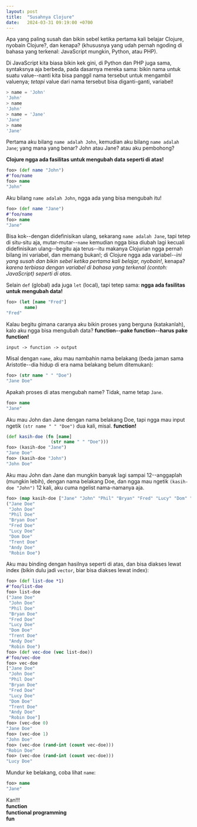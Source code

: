 ```yaml
---
layout: post
title:  "Susahnya Clojure"
date:   2024-03-31 09:19:00 +0700
---
```

Apa yang paling susah dan bikin sebel ketika pertama kali belajar Clojure, nyobain Clojure?, dan kenapa? (khususnya yang udah pernah ngoding di bahasa yang terkenal: JavaScript mungkin, Python, atau PHP).

Di JavaScript kita biasa bikin kek gini, di Python dan PHP juga sama, syntaksnya aja berbeda, pada dasarnya mereka sama: bikin nama untuk suatu value--nanti kita bisa panggil nama tersebut untuk mengambil valuenya; *tetapi* value dari nama tersebut bisa diganti-ganti, variabel!
```js
> name = 'John'
'John'
> name
'John'
> name = 'Jane'
'Jane'
> name
'Jane'
```
Pertama aku bilang `name adalah John`, kemudian aku bilang `name adalah Jane`; yang mana yang benar? John atau Jane? atau aku pembohong?

**Clojure ngga ada fasilitas untuk mengubah data seperti di atas!**
```clj
foo> (def name "John")
#'foo/name
foo> name
"John"
```
Aku bilang `name adalah John`, ngga ada yang bisa mengubah itu!
```clj
foo> (def name "Jane")
#'foo/name
foo> name
"Jane"
```
Bisa kok--dengan didefinisikan ulang, sekarang `name adalah Jane`, tapi tetep di situ-situ aja, mutar-mutar--`name` kemudian ngga bisa diubah lagi kecuali didefinisikan ulang--begitu aja terus--itu makanya Clojurian ngga pernah bilang ini variabel, dan memang bukan!; di Clojure ngga ada variabel--_ini yang susah dan bikin sebel ketika pertama kali belajar, nyobain!_, kenapa? _karena terbiasa dengan variabel di bahasa yang terkenal (contoh: JavaScript) seperti di atas._

Selain `def` (global) ada juga `let` (local), tapi tetep sama: **ngga ada fasilitas untuk mengubah data!**
```clj
foo> (let [name "Fred"]
       name)
"Fred"
```
Kalau begitu gimana caranya aku bikin proses yang berguna (katakanlah), kalo aku ngga bisa mengubah data? **function--pake function--harus pake function!**
```
input -> function -> output
```
Misal dengan `name`, aku mau nambahin nama belakang (beda jaman sama Aristotle--dia hidup di era nama belakang belum ditemukan):
```clj
foo> (str name " " "Doe")
"Jane Doe"
```
Apakah proses di atas mengubah name? Tidak, name tetap `Jane`.
```clj
foo> name
"Jane"
```
Aku mau John dan Jane dengan nama belakang Doe, tapi ngga mau input ngetik `(str name " " "Doe")` dua kali, misal. **function!**
```clj
(def kasih-doe (fn [name]
                 (str name " " "Doe")))
foo> (kasih-doe "Jane")
"Jane Doe"
foo> (kasih-doe "John")
"John Doe"
```
Aku mau John dan Jane dan mungkin banyak lagi sampai 12--anggaplah (mungkin lebih), dengan nama belakang Doe, dan ngga mau ngetik `(kasih-doe "John")` 12 kali, aku cuma ngelist nama-namanya aja.
```clj
foo> (map kasih-doe ["Jane" "John" "Phil" "Bryan" "Fred" "Lucy" "Dom" "Trent" "Andy" "Robin"])
("Jane Doe"
 "John Doe"
 "Phil Doe"
 "Bryan Doe"
 "Fred Doe"
 "Lucy Doe"
 "Dom Doe"
 "Trent Doe"
 "Andy Doe"
 "Robin Doe")
```
Aku mau binding dengan hasilnya seperti di atas, dan bisa diakses lewat index (bikin dulu jadi `vector`, biar bisa diakses lewat index):
```clj
foo> (def list-doe *1)
#'foo/list-doe
foo> list-doe
("Jane Doe"
 "John Doe"
 "Phil Doe"
 "Bryan Doe"
 "Fred Doe"
 "Lucy Doe"
 "Dom Doe"
 "Trent Doe"
 "Andy Doe"
 "Robin Doe")
foo> (def vec-doe (vec list-doe))
#'foo/vec-doe
foo> vec-doe
["Jane Doe"
 "John Doe"
 "Phil Doe"
 "Bryan Doe"
 "Fred Doe"
 "Lucy Doe"
 "Dom Doe"
 "Trent Doe"
 "Andy Doe"
 "Robin Doe"]
foo> (vec-doe 0)
"Jane Doe"
foo> (vec-doe 1)
"John Doe"
foo> (vec-doe (rand-int (count vec-doe)))
"Robin Doe"
foo> (vec-doe (rand-int (count vec-doe)))
"Lucy Doe"
```
Mundur ke belakang, coba lihat `name`:
```clj
foo> name
"Jane"
```
Kan!!!  
**function**  
**functional programming**  
**fun**
